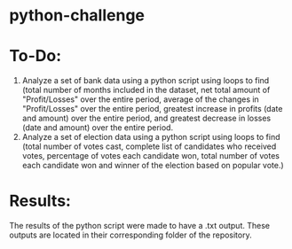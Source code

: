 # python-challenge

# To-Do:
1. Analyze a set of bank data using a python script using loops to find (total number of months included in the dataset, net total amount of "Profit/Losses" over the entire period, average of the changes in "Profit/Losses" over the entire period, greatest increase in profits (date and amount) over the entire period, and greatest decrease in losses (date and amount) over the entire period.
2. Analyze a set of election data using a python script using loops to find (total number of votes cast, complete list of candidates who received votes, percentage of votes each candidate won, total number of votes each candidate won and winner of the election based on popular vote.)

# Results:
The results of the python script were made to have a .txt output. These outputs are located in their corresponding folder of the repository.
